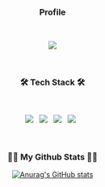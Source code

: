 <h3 align="center"><b> Profile </b></h3>
</br>
<p align="center">
<a href="https://sws1223.tistory.com/" target="_blank"><img src="https://img.shields.io/badge/서우석 블로그-000000?style=plastic&logo=Bloglovin&logoColor=white"/></a>
</p>
</br>

<h3 align="center"><b>🛠 Tech Stack 🛠</b></h3>
</br>
<p align="center">
<img src="https://img.shields.io/badge/Python-3766AB?style=plastic&logo=Python&logoColor=white"/></a> &nbsp
<img src="https://img.shields.io/badge/Django-092E20?style=plastic&logo=Django&logoColor=white"/></a> &nbsp
<img src="https://img.shields.io/badge/Flask-000000?style=plastic&logo=Flask&logoColor=white"/></a> &nbsp
<img src="https://img.shields.io/badge/Ruby on Rails-CC0000?style=plastic&logo=Ruby on Rails&logoColor=white"/></a> &nbsp </p>
</br>

<h3 align="center">👩‍💻 My Github Stats 👩‍💻</h3>
<div align="center">
  
[![Anurag's GitHub stats](https://github-readme-stats.vercel.app/api?username=wooseok1223&show_icons=true&include_all_commits=true&theme=aura_dark)](https://github.com/anuraghazra/github-readme-stats)
  
</div>
  

  

<!--
**wooseok1223/wooseok1223** is a ✨ _special_ ✨ repository because its `README.md` (this file) appears on your GitHub profile.

Here are some ideas to get you started:

- 🔭 I’m currently working on ...
- 🌱 I’m currently learning ...
- 👯 I’m looking to collaborate on ...
- 🤔 I’m looking for help with ...
- 💬 Ask me about ...
- 📫 How to reach me: ...
- 😄 Pronouns: ...
- ⚡ Fun fact: ...
-->
